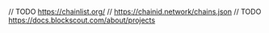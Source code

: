 // TODO https://chainlist.org/
// https://chainid.network/chains.json
// TODO https://docs.blockscout.com/about/projects